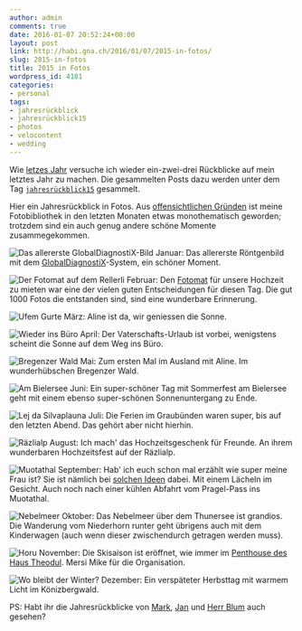 ```yaml
---
author: admin
comments: true
date: 2016-01-07 20:52:24+00:00
layout: post
link: http://habi.gna.ch/2016/01/07/2015-in-fotos/
slug: 2015-in-fotos
title: 2015 in Fotos
wordpress_id: 4181
categories:
- personal
tags:
- jahresrückblick
- jahresrückblick15
- photos
- velocontent
- wedding
---
```


Wie [letzes Jahr](http://habi.gna.ch/tag/jahresruckblick14) versuche ich wieder ein-zwei-drei Rückblicke auf mein letztes Jahr zu machen.  Die gesammelten Posts dazu werden unter dem Tag [`jahresrückblick15`](http://habi.gna.ch/tag/jahresruckblick15) gesammelt.

Hier ein Jahresrückblick in Fotos. Aus [offensichtlichen Gründen](http://habi.gna.ch/2015/05/16/aline/) ist meine Fotobibliothek in den letzten Monaten etwas monothematisch geworden; trotzdem sind ein auch genug andere schöne Momente zusammegekommen.

![Das allererste GlobalDiagnostiX-Bild](http://habi.gna.ch/wp-content/uploads/2016/01/01_IMG_3844.jpg)
Januar: Das allererste Röntgenbild mit dem [GlobalDiagnostiX](http://habi.gna.ch/2015/03/10/globaldiagnostix/)-System, ein schöner Moment.

![Der Fotomat auf dem Rellerli](http://habi.gna.ch/wp-content/uploads/2016/01/02_Fotomat_28188.jpg)
Februar: Den [Fotomat](http://zumirent.ch/d/produkte/vorfuehrung-und-events/fotomat/257) für unsere Hochzeit zu mieten war eine der vielen guten Entscheidungen für diesen Tag. Die gut 1000 Fotos die entstanden sind, sind eine wunderbare Erinnerung.

![Ufem Gurte](http://habi.gna.ch/wp-content/uploads/2016/01/03_IMG_4153.jpg)
März: Aline ist da, wir geniessen die Sonne.

![Wieder ins Büro](http://habi.gna.ch/wp-content/uploads/2016/01/04_IMG_4305.jpg)
April: Der Vaterschafts-Urlaub ist vorbei, wenigstens scheint die Sonne auf dem Weg ins Büro.

![Bregenzer Wald](http://habi.gna.ch/wp-content/uploads/2016/01/05_P1520963.jpg)
Mai: Zum ersten Mal im Ausland mit Aline. Im wunderhübschen Bregenzer Wald.

![Am Bielersee](http://habi.gna.ch/wp-content/uploads/2016/01/06_DSC_4477%2C%20DSC_4478%2C%20DSC_4479.jpg)
Juni: Ein super-schöner Tag mit Sommerfest am Bielersee geht mit einem ebenso super-schönen Sonnenuntergang zu Ende.

![Lej da Silvaplauna](http://habi.gna.ch/wp-content/uploads/2016/01/07_P1530603.jpg)
Juli: Die Ferien im Graubünden waren super, bis auf den letzten Abend. Das gehört aber nicht hierhin.

![Räzlialp](http://habi.gna.ch/wp-content/uploads/2016/01/08_2015.08.08_DSC_2685.jpg)
August: Ich mach' das Hochzeitsgeschenk für Freunde. An ihrem wunderbaren Hochzeitsfest auf der Räzlialp.

![Muotathal](http://habi.gna.ch/wp-content/uploads/2016/01/09_P1540042.jpg)
September: Hab' ich euch schon mal erzählt wie super meine Frau ist? Sie ist nämlich bei [solchen Ideen](https://www.strava.com/activities/401610193) dabei. Mit einem Lächeln im Gesicht. Auch noch nach einer kühlen Abfahrt vom Pragel-Pass ins Muotathal.

![Nebelmeer](http://habi.gna.ch/wp-content/uploads/2016/01/10_Waldegg%20-%20DSC_5280%20-%20DSC_5288_blended_fused.jpg)
Oktober: Das Nebelmeer über dem Thunersee ist grandios. Die Wanderung vom Niederhorn runter geht übrigens auch mit dem Kinderwagen (auch wenn dieser zwischendurch getragen werden muss).

![Horu](http://habi.gna.ch/wp-content/uploads/2016/01/11_P1540346.jpg)
November: Die Skisaison ist eröffnet, wie immer im [Penthouse des Haus Theodul](http://theodul.ch/apartments/penthouse-suite/). Mersi Mike für die Organisation.

![Wo bleibt der Winter?](http://habi.gna.ch/wp-content/uploads/2016/01/12_IMG_6506.jpg)
Dezember: Ein verspäteter Herbsttag mit warmem Licht im Könizbergwald.

PS: Habt ihr die Jahresrückblicke von [Mark](https://permanenttourist.ch/2015/12/review-of-2015/), [Jan](http://pieceoplastic.com/index.php/7137/best-of-2015-the-jump-page/) und [Herr Blum](http://davidblum.ch/post/136134436638/mein-2015) auch gesehen?
